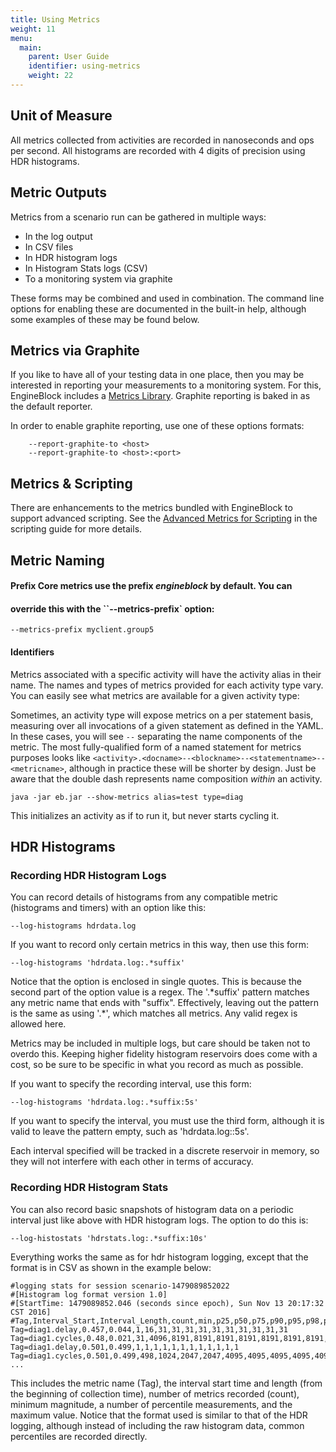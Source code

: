 ```yaml
---
title: Using Metrics
weight: 11
menu:
  main:
    parent: User Guide
    identifier: using-metrics
    weight: 22
---
```


## Unit of Measure

All metrics collected from activities are recorded in nanoseconds and ops per
second. All histograms are recorded with 4 digits of precision using HDR
histograms.

## Metric Outputs

Metrics from a scenario run can be gathered in multiple ways:

- In the log output
- In CSV files
- In HDR histogram logs
- In Histogram Stats logs (CSV)
- To a monitoring system via graphite

These forms may be combined and used in combination. The command line options
for enabling these are documented in the built-in help, although some examples
of these may be found below.

## Metrics via Graphite

If you like to have all of your testing data in one place, then you may be
interested in reporting your measurements to a monitoring system. For this,
EngineBlock includes a [Metrics Library](https://github.com/dropwizard/metrics).
Graphite reporting is baked in as the default reporter.

In order to enable graphite reporting, use one of these options formats:
~~~
    --report-graphite-to <host>
    --report-graphite-to <host>:<port>
~~~

## Metrics & Scripting

There are enhancements to the metrics bundled with EngineBlock to support
advanced scripting. See the [Advanced Metrics for
Scripting](/user-guide/scenario_scripting/#enhanced-metrics-for-scripting) in the
scripting guide for more details.

## Metric Naming

#### Prefix Core metrics use the prefix _engineblock_ by default. You can
#### override this with the ``--metrics-prefix` option:

    --metrics-prefix myclient.group5

#### Identifiers

Metrics associated with a specific activity will have the activity alias in
their name. The names and types of metrics provided for each activity type vary.
You can easily see what metrics are available for a given activity type:

Sometimes, an activity type will expose metrics on a per statement basis,
measuring over all invocations of a given statement as defined in the YAML. In
these cases, you will see `--` separating the name components of the metric. The
most fully-qualified form of a named statement for metrics purposes looks like
`<activity>.<docname>--<blockname>--<statementname>--<metricname>`, although in
practice these will be shorter by design. Just be aware that the double dash
represents name composition *within* an activity.

~~~
java -jar eb.jar --show-metrics alias=test type=diag
~~~

This initializes an activity as if to run it, but never starts cycling it. 

## HDR Histograms

### Recording HDR Histogram Logs

You can record details of histograms from any compatible metric (histograms and
timers) with an option like this:

~~~
--log-histograms hdrdata.log
~~~

If you want to record only certain metrics in this way, then use this form:

~~~
--log-histograms 'hdrdata.log:.*suffix'
~~~

Notice that the option is enclosed in single quotes. This is because the second
part of the option value is a regex. The '.*suffix' pattern matches any metric
name that ends with "suffix". Effectively, leaving out the pattern is the same
as using '.\*', which matches all metrics. Any valid regex is allowed here.

Metrics may be included in multiple logs, but care should be taken not to overdo
this. Keeping higher fidelity histogram reservoirs does come with a cost, so be
sure to be specific in what you record as much as possible.

If you want to specify the recording interval, use this form:

~~~
--log-histograms 'hdrdata.log:.*suffix:5s'
~~~

If you want to specify the interval, you must use the third form, although it is
valid to leave the pattern empty, such as 'hdrdata.log::5s'.

Each interval specified will be tracked in a discrete reservoir in memory, so they
will not interfere with each other in terms of accuracy.

### Recording HDR Histogram Stats

You can also record basic snapshots of histogram data on a periodic interval
just like above with HDR histogram logs. The option to do this is:

~~~
--log-histostats 'hdrstats.log:.*suffix:10s'
~~~

Everything works the same as for hdr histogram logging, except that the format
is in CSV as shown in the example below:

~~~
#logging stats for session scenario-1479089852022
#[Histogram log format version 1.0]
#[StartTime: 1479089852.046 (seconds since epoch), Sun Nov 13 20:17:32 CST 2016]
#Tag,Interval_Start,Interval_Length,count,min,p25,p50,p75,p90,p95,p98,p99,p999,p9999,max
Tag=diag1.delay,0.457,0.044,1,16,31,31,31,31,31,31,31,31,31,31
Tag=diag1.cycles,0.48,0.021,31,4096,8191,8191,8191,8191,8191,8191,8191,8191,8191,2097151
Tag=diag1.delay,0.501,0.499,1,1,1,1,1,1,1,1,1,1,1,1
Tag=diag1.cycles,0.501,0.499,498,1024,2047,2047,4095,4095,4095,4095,4095,4095,4095,4194303
...
~~~

This includes the metric name (Tag), the interval start time and length (from
the beginning of collection time), number of metrics recorded (count), minimum
magnitude, a number of percentile measurements, and the maximum value. Notice
that the format used is similar to that of the HDR logging, although instead of
including the raw histogram data, common percentiles are recorded directly.

